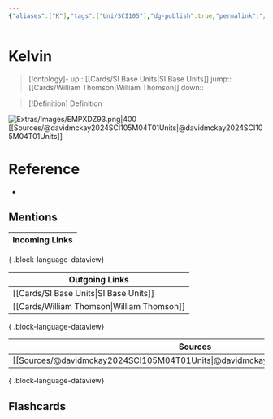 ```yaml
---
{"aliases":["K"],"tags":["Uni/SCI105"],"dg-publish":true,"permalink":"/cards/kelvin/","dgPassFrontmatter":true}
---
```


# Kelvin

> [!ontology]-
> up:: [[Cards/SI Base Units\|SI Base Units]]
> jump:: [[Cards/William Thomson\|William Thomson]]
> down:: 

> [!Definition] Definition
> 

![Extras/Images/EMPXDZ93.png|400](/img/user/Extras/Images/EMPXDZ93.png)
[[Sources/@davidmckay2024SCI105M04T01Units\|@davidmckay2024SCI105M04T01Units]]

# Reference
- 

## Mentions
| Incoming Links |
| -------------- |

{ .block-language-dataview}

| Outgoing Links                                |
| --------------------------------------------- |
| [[Cards/SI Base Units\|SI Base Units]]     |
| [[Cards/William Thomson\|William Thomson]] |

{ .block-language-dataview}

| Sources                                                                           |
| --------------------------------------------------------------------------------- |
| [[Sources/@davidmckay2024SCI105M04T01Units\|@davidmckay2024SCI105M04T01Units]] |

{ .block-language-dataview}

## Flashcards 
